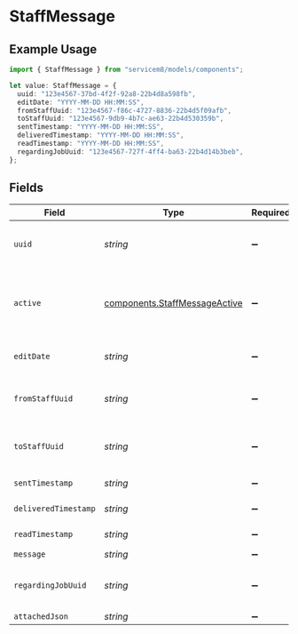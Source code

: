 # StaffMessage

## Example Usage

```typescript
import { StaffMessage } from "servicem8/models/components";

let value: StaffMessage = {
  uuid: "123e4567-37bd-4f2f-92a8-22b4d8a598fb",
  editDate: "YYYY-MM-DD HH:MM:SS",
  fromStaffUuid: "123e4567-f86c-4727-8836-22b4d5f09afb",
  toStaffUuid: "123e4567-9db9-4b7c-ae63-22b4d530359b",
  sentTimestamp: "YYYY-MM-DD HH:MM:SS",
  deliveredTimestamp: "YYYY-MM-DD HH:MM:SS",
  readTimestamp: "YYYY-MM-DD HH:MM:SS",
  regardingJobUuid: "123e4567-727f-4ff4-ba63-22b4d14b3beb",
};
```

## Fields

| Field                                                                          | Type                                                                           | Required                                                                       | Description                                                                    | Example                                                                        |
| ------------------------------------------------------------------------------ | ------------------------------------------------------------------------------ | ------------------------------------------------------------------------------ | ------------------------------------------------------------------------------ | ------------------------------------------------------------------------------ |
| `uuid`                                                                         | *string*                                                                       | :heavy_minus_sign:                                                             | Record UUID key                                                                | 123e4567-37bd-4f2f-92a8-22b4d8a598fb                                           |
| `active`                                                                       | [components.StaffMessageActive](../../models/components/staffmessageactive.md) | :heavy_minus_sign:                                                             | Record active/deleted flag. <br/><br/>Valid values are [0,1]                   |                                                                                |
| `editDate`                                                                     | *string*                                                                       | :heavy_minus_sign:                                                             | Record last modified timestamp                                                 | YYYY-MM-DD HH:MM:SS                                                            |
| `fromStaffUuid`                                                                | *string*                                                                       | :heavy_minus_sign:                                                             | N/A                                                                            | 123e4567-f86c-4727-8836-22b4d5f09afb                                           |
| `toStaffUuid`                                                                  | *string*                                                                       | :heavy_minus_sign:                                                             | N/A                                                                            | 123e4567-9db9-4b7c-ae63-22b4d530359b                                           |
| `sentTimestamp`                                                                | *string*                                                                       | :heavy_minus_sign:                                                             | N/A                                                                            | YYYY-MM-DD HH:MM:SS                                                            |
| `deliveredTimestamp`                                                           | *string*                                                                       | :heavy_minus_sign:                                                             | N/A                                                                            | YYYY-MM-DD HH:MM:SS                                                            |
| `readTimestamp`                                                                | *string*                                                                       | :heavy_minus_sign:                                                             | N/A                                                                            | YYYY-MM-DD HH:MM:SS                                                            |
| `message`                                                                      | *string*                                                                       | :heavy_minus_sign:                                                             | N/A                                                                            |                                                                                |
| `regardingJobUuid`                                                             | *string*                                                                       | :heavy_minus_sign:                                                             | N/A                                                                            | 123e4567-727f-4ff4-ba63-22b4d14b3beb                                           |
| `attachedJson`                                                                 | *string*                                                                       | :heavy_minus_sign:                                                             | N/A                                                                            |                                                                                |